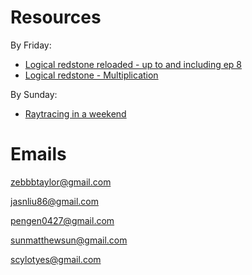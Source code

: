 # Resources
By Friday:
- [Logical redstone reloaded - up to and including ep 8](https://www.youtube.com/watch?v=BH0j4qQORqE&list=PL5LiOvrbVo8keeEWRZVaHfprU4zQTCsV4)
- [Logical redstone - Multiplication](https://www.youtube.com/watch?v=hif-FueLM8M)

By Sunday:
- [Raytracing in a weekend](https://raytracing.github.io/books/RayTracingInOneWeekend.html)

# Emails
zebbbtaylor@gmail.com

jasnliu86@gmail.com

pengen0427@gmail.com

sunmatthewsun@gmail.com

scylotyes@gmail.com
